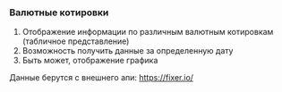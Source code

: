 ### Валютные котировки

1. Отображение информации по различным валютным котировкам (табличное представление)
2. Возможность получить данные за определенную дату
3. Быть может, отображение графика

Данные берутся с внешнего апи: https://fixer.io/

